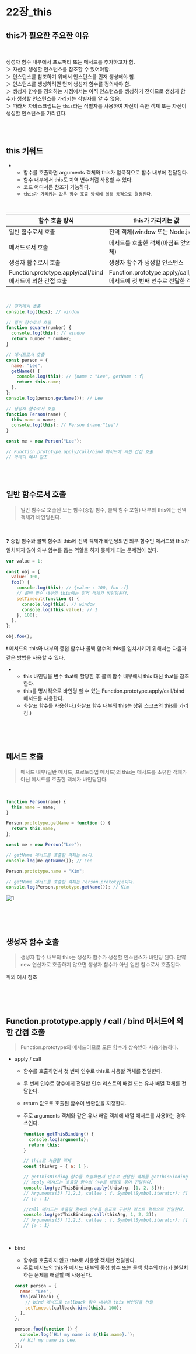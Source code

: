 # 22장\_this

## this가 필요한 주요한 이유

<br>

생성자 함수 내부에서 프로퍼티 또는 메서드를 추가하고자 함.  
 ＞ 자신이 생성할 인스턴스를 참조할 수 있어야함.  
 ＞ 인스턴스를 참조하기 위해서 인스턴스를 먼저 생성해야 함.  
 ＞ 인스턴스를 생성하려면 먼저 생성자 함수를 정의해야 함.  
 ＞ 생성자 함수를 정의하는 시점에서는 아직 인스턴스를 생성하기 전이므로 생성자 함수가 생성할 인스턴스를 가리키는 식별자를 알 수 없음.  
 ＞ 따라서 자바스크립트는 `this`라는 식별자를 사용하여 자신이 속한 객체 또는 자신이 생성할 인스턴스를 가리킨다.

 <br>
 <br>

## this 키워드

- - 함수를 호출하면 arguments 객체와 this가 암묵적으로 함수 내부에 전달된다.
  - 함수 내부에서 this도 지역 변수처럼 사용할 수 있다.
  - 코드 어디서든 참조가 가능하다.
  - `this가 가리키는 값은 함수 호출 방식에 의해 동적으로 결정된다.`

<br>

<table>
    <thead align="center">
        <th>함수 호출 방식</th>
        <th>this가 가리키는 값</th>
    </thead>
    <tbody>
        <tr>
            <td>일반 함수로서 호출</td>
            <td>전역 객체(window 또는 Node.js)</td>
        </tr>
        <tr>
            <td>메서드로서 호출</td>
            <td>메서드를 호출한 객체(마침표 앞의 객체)</td>
        </tr>
        <tr>
            <td>생성자 함수로서 호출</td>
            <td>생성자 함수가 생성할 인스턴스</td>
        </tr>
        <tr>
            <td>Function.prototype.apply/call/bind 메서드에 의한 간접 호출</td>
            <td>Function.prototype.apply/call/bind 메서드에 첫 번째 인수로 전달한 객체</td>
        </tr>
    </tbody>
</table>

<br>

```js
// 전역에서 호출
console.log(this); // window

// 일반 함수로서 호출
function square(number) {
  console.log(this); // window
  return number * number;
}

// 메서드로서 호출
const person = {
  name: "Lee",
  getName() {
    console.log(this); // {name : "Lee", getName : f}
    return this.name;
  },
};
console.log(person.getName()); // Lee

// 생성자 함수로서 호출
function Person(name) {
  this.name = name;
  console.log(this); // Person {name:"Lee"}
}

const me = new Person("Lee");

// Function.prototype.apply/call/bind 메서드에 의한 간접 호출
// 아래의 예시 참조
```

<br>
<br>

## 일반 함수로서 호출

> 일반 함수로 호출된 모든 함수(중첩 함수, 콜백 함수 포함) 내부의 this에는 전역 객체가 바인딩된다.

<br>

❓ 중첩 함수와 콜백 함수의 this에 전역 객체가 바인딩되면 외부 함수인 메서드와 this가 일치하지 않아 외부 함수를 돕는 역할을 하지 못하게 되는 문제점이 있다.

```js
var value = 1;

const obj = {
  value: 100,
  foo() {
    console.log(this); // {value : 100, foo :f}
    // 콜백 함수 내부의 this에는 전역 객체가 바인딩된다.
    setTimeout(function () {
      console.log(this); // window
      console.log(this.value); // 1
    }, 100);
  },
};

obj.foo();
```

❗ 메서드의 this와 내부의 중첩 함수나 콜백 함수의 this를 일치시키기 위해서는 다음과 같은 방법을 사용할 수 있다.

- - this 바인딩을 변수 that에 할당한 후 콜백 함수 내부에서 this 대신 that을 참조한다.
  - this를 명시적으로 바인딩 할 수 있는 Function.prototype.apply/call/bind 메서드를 사용한다.
  - 화살표 함수를 사용한다.(화살표 함수 내부의 this는 상위 스코프의 this를 가리킴.)

<br>
<br>
<br>

## 메서드 호출

> 메서드 내부(일반 메서드, 프로토타입 메서드)의 this는 메서드를 소유한 객체가 아닌 메서드를 호출한 객체가 바인딩된다.

<br>

```js
function Person(name) {
  this.name = name;
}

Person.prototype.getName = function () {
  return this.name;
};

const me = new Person("Lee");

// getName 메서드를 호출한 객체는 me다.
console.log(me.getName()); // Lee

Person.prototype.name = "Kim";

// getName 메서드를 호출한 객체는 Person.prototype이다.
console.log(Person.prototype.getName()); // Kim
```

![1](https://user-images.githubusercontent.com/82991292/135403195-98188f17-8601-4130-ba9c-b7fa99807464.JPG)

<br>
<br>
<br>

## 생성자 함수 호출

> 생성자 함수 내부의 this는 생성자 함수가 생성할 인스턴스가 바인딩 된다. 만약 new 연산자로 호출하지 않으면 생성자 함수가 아닌 일반 함수로서 호출된다.

위의 예시 참조

<br>
<br>
<br>

## Function.prototype.apply / call / bind 메서드에 의한 간접 호출

> Function.prototype의 메서드이므로 모든 함수가 상속받아 사용가능하다.

- apply / call

  - 함수를 호출하면서 첫 번째 인수로 this로 사용할 객체를 전달한다.
  - 두 번쩨 인수로 함수에게 전달할 인수 리스트의 배열 또는 유사 배열 객체를 전달한다.
  - return 값으로 호출된 함수이 반환값을 지정한다.
  - 주로 arguments 객체와 같은 유사 배열 객체에 배열 메서드를 사용하는 경우 쓰인다.

    ```js
    function getThisBinding() {
      console.log(arguments);
      return this;
    }

    // this로 사용할 객체
    const thisArg = { a: 1 };

    // getThisBinding 함수를 호출하면서 인수로 전달한 객체를 getThisBinding 함수의 this에 바인딩한다.
    // apply 메서드는 호출할 함수의 인수를 배열로 묶어 전달한다.
    console.log(getThisBinding.apply(thisArg, [1, 2, 3]));
    // Arguments(3) [1,2,3, callee : f, Symbol(Symbol.iterator): f]
    // {a : 1}

    //call 메서드는 호출할 함수의 인수를 쉼표로 구분한 리스트 형식으로 전달한다.
    console.log(getThisBinding.call(thisArg, 1, 2, 3));
    // Arguments(3) [1,2,3, callee : f, Symbol(Symbol.iterator): f]
    // {a : 1}
    ```

<br>

- bind

  - 함수를 호출하지 않고 this로 사용할 객체만 전달한다.
  - 주로 메서드의 this와 메서드 내부의 중첩 함수 또는 콜백 함수의 this가 불일치하는 문제를 해결할 때 사용된다.

  ```js
  const person = {
    name: "Lee",
    foo(callback) {
      // bind 메서드로 callback 함수 내부의 this 바인딩을 전달
      setTimeout(callback.bind(this), 100);
    },
  };

  person.foo(function () {
    console.log(`Hi! my name is ${this.name}.`);
    // Hi! my name is Lee.
  });
  ```
